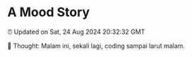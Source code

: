 # A Mood Story

⏰ Updated on Sat, 24 Aug 2024 20:32:32 GMT

💭 Thought: Malam ini, sekali lagi, coding sampai larut malam.

